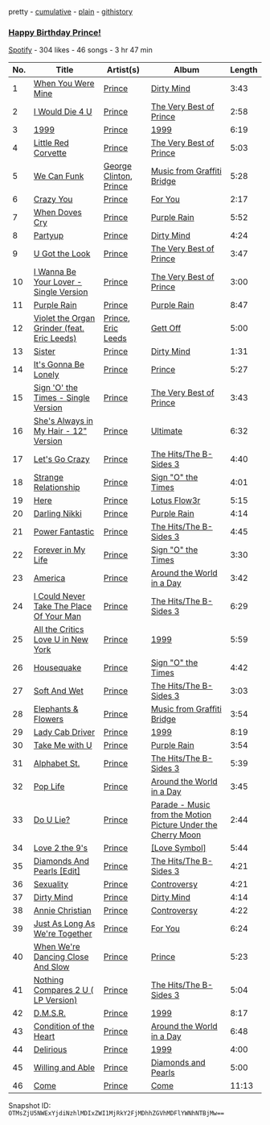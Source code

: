 pretty - [cumulative](/playlists/cumulative/44uPoVqT6tOn5AphWVnSvu.md) - [plain](/playlists/plain/44uPoVqT6tOn5AphWVnSvu) - [githistory](https://github.githistory.xyz/mackorone/spotify-playlist-archive/blob/main/playlists/plain/44uPoVqT6tOn5AphWVnSvu)

### [Happy Birthday Prince!](https://open.spotify.com/playlist/44uPoVqT6tOn5AphWVnSvu)

> 

[Spotify](https://open.spotify.com/user/spotify) - 304 likes - 46 songs - 3 hr 47 min

| No. | Title | Artist(s) | Album | Length |
|---|---|---|---|---|
| 1 | [When You Were Mine](https://open.spotify.com/track/1EOzB9DlPw2HzMf7c4wEV2) | [Prince](https://open.spotify.com/artist/5a2EaR3hamoenG9rDuVn8j) | [Dirty Mind](https://open.spotify.com/album/47twrlBwhTPYmLJI3ot7fX) | 3:43 |
| 2 | [I Would Die 4 U](https://open.spotify.com/track/6dHAJi8G7DSlNTdWZdwugw) | [Prince](https://open.spotify.com/artist/5a2EaR3hamoenG9rDuVn8j) | [The Very Best of Prince](https://open.spotify.com/album/5oQClEU6YXiVoaz4ZTmOOO) | 2:58 |
| 3 | [1999](https://open.spotify.com/track/2H7PHVdQ3mXqEHXcvclTB0) | [Prince](https://open.spotify.com/artist/5a2EaR3hamoenG9rDuVn8j) | [1999](https://open.spotify.com/album/3U1ht9EdWEI9nMvaqdQI67) | 6:19 |
| 4 | [Little Red Corvette](https://open.spotify.com/track/76Gmfksb2uBzx5N72DcHT0) | [Prince](https://open.spotify.com/artist/5a2EaR3hamoenG9rDuVn8j) | [The Very Best of Prince](https://open.spotify.com/album/5oQClEU6YXiVoaz4ZTmOOO) | 5:03 |
| 5 | [We Can Funk](https://open.spotify.com/track/0gUcx0XOc7w8tI70WFVVHp) | [George Clinton](https://open.spotify.com/artist/2GVBp7QyHckoOg7rYkLvrA), [Prince](https://open.spotify.com/artist/5a2EaR3hamoenG9rDuVn8j) | [Music from Graffiti Bridge](https://open.spotify.com/album/2tHDc9g2bu1rz62xIjX1GE) | 5:28 |
| 6 | [Crazy You](https://open.spotify.com/track/5AB7HWf0NNTWzMyEzNUBhH) | [Prince](https://open.spotify.com/artist/5a2EaR3hamoenG9rDuVn8j) | [For You](https://open.spotify.com/album/2SIP8HxGEmb3uzaVZ0aFYy) | 2:17 |
| 7 | [When Doves Cry](https://open.spotify.com/track/51H2y6YrNNXcy3dfc3qSbA) | [Prince](https://open.spotify.com/artist/5a2EaR3hamoenG9rDuVn8j) | [Purple Rain](https://open.spotify.com/album/7nXJ5k4XgRj5OLg9m8V3zc) | 5:52 |
| 8 | [Partyup](https://open.spotify.com/track/4q0Bau2IthK87z1S4u2uML) | [Prince](https://open.spotify.com/artist/5a2EaR3hamoenG9rDuVn8j) | [Dirty Mind](https://open.spotify.com/album/47twrlBwhTPYmLJI3ot7fX) | 4:24 |
| 9 | [U Got the Look](https://open.spotify.com/track/1w2eruYH50BnPSIJ8yM8tQ) | [Prince](https://open.spotify.com/artist/5a2EaR3hamoenG9rDuVn8j) | [The Very Best of Prince](https://open.spotify.com/album/5oQClEU6YXiVoaz4ZTmOOO) | 3:47 |
| 10 | [I Wanna Be Your Lover \- Single Version](https://open.spotify.com/track/1uxzFavoQSzR6NhzeSbHdM) | [Prince](https://open.spotify.com/artist/5a2EaR3hamoenG9rDuVn8j) | [The Very Best of Prince](https://open.spotify.com/album/5oQClEU6YXiVoaz4ZTmOOO) | 3:00 |
| 11 | [Purple Rain](https://open.spotify.com/track/78tohUCFtANyQCWrbGgHMH) | [Prince](https://open.spotify.com/artist/5a2EaR3hamoenG9rDuVn8j) | [Purple Rain](https://open.spotify.com/album/4ZW7TDJQMQ3RZl2qSlUEGv) | 8:47 |
| 12 | [Violet the Organ Grinder \(feat\. Eric Leeds\)](https://open.spotify.com/track/09Om6c15poPyH0UNTpXJBu) | [Prince](https://open.spotify.com/artist/5a2EaR3hamoenG9rDuVn8j), [Eric Leeds](https://open.spotify.com/artist/7bNJ8B2kMi9urGEfKPsBGP) | [Gett Off](https://open.spotify.com/album/1x4Z9O4TEoa8kPS1WezbtI) | 5:00 |
| 13 | [Sister](https://open.spotify.com/track/05ggCWQusGFRTaxqPh7eXP) | [Prince](https://open.spotify.com/artist/5a2EaR3hamoenG9rDuVn8j) | [Dirty Mind](https://open.spotify.com/album/3Cijd5OjHeWBm97DsPHpgs) | 1:31 |
| 14 | [It's Gonna Be Lonely](https://open.spotify.com/track/1ehQEwen9vMq0BW6RpZhV2) | [Prince](https://open.spotify.com/artist/5a2EaR3hamoenG9rDuVn8j) | [Prince](https://open.spotify.com/album/2KtjHTzbi9ugLRtUTUH1Uq) | 5:27 |
| 15 | [Sign 'O' the Times \- Single Version](https://open.spotify.com/track/5lHWWhuRtSBKfH2xS6YAUD) | [Prince](https://open.spotify.com/artist/5a2EaR3hamoenG9rDuVn8j) | [The Very Best of Prince](https://open.spotify.com/album/5oQClEU6YXiVoaz4ZTmOOO) | 3:43 |
| 16 | [She's Always in My Hair \- 12" Version](https://open.spotify.com/track/3Ohk8tDq99U1owjhLP0g6o) | [Prince](https://open.spotify.com/artist/5a2EaR3hamoenG9rDuVn8j) | [Ultimate](https://open.spotify.com/album/0AuSyAH7F1UAQbaMHDt0Cu) | 6:32 |
| 17 | [Let's Go Crazy](https://open.spotify.com/track/5R9OP7bzNf0CYmeFZl8Cjt) | [Prince](https://open.spotify.com/artist/5a2EaR3hamoenG9rDuVn8j) | [The Hits/The B\-Sides 3](https://open.spotify.com/album/3Qe0ad5Yh6kRmA71bbkFF8) | 4:40 |
| 18 | [Strange Relationship](https://open.spotify.com/track/2WwnFbWZ1DrTetqEqI1HUQ) | [Prince](https://open.spotify.com/artist/5a2EaR3hamoenG9rDuVn8j) | [Sign "O" the Times](https://open.spotify.com/album/1XsXHctYSQNyAd9BANCk2B) | 4:01 |
| 19 | [Here](https://open.spotify.com/track/0s0psVaUDNjwmBbI5fGMCw) | [Prince](https://open.spotify.com/artist/5a2EaR3hamoenG9rDuVn8j) | [Lotus Flow3r](https://open.spotify.com/album/2G7OXoE01JCgbQbipMcFRr) | 5:15 |
| 20 | [Darling Nikki](https://open.spotify.com/track/0khi86hc79RfsRC0rrkkA2) | [Prince](https://open.spotify.com/artist/5a2EaR3hamoenG9rDuVn8j) | [Purple Rain](https://open.spotify.com/album/7nXJ5k4XgRj5OLg9m8V3zc) | 4:14 |
| 21 | [Power Fantastic](https://open.spotify.com/track/4XKIQNtZIrLecbq5gXq5eV) | [Prince](https://open.spotify.com/artist/5a2EaR3hamoenG9rDuVn8j) | [The Hits/The B\-Sides 3](https://open.spotify.com/album/3Qe0ad5Yh6kRmA71bbkFF8) | 4:45 |
| 22 | [Forever in My Life](https://open.spotify.com/track/5MULwvoltCATOJ9bZYfxxB) | [Prince](https://open.spotify.com/artist/5a2EaR3hamoenG9rDuVn8j) | [Sign "O" the Times](https://open.spotify.com/album/1XsXHctYSQNyAd9BANCk2B) | 3:30 |
| 23 | [America](https://open.spotify.com/track/4me1ItKif2Ymxtey9T8iiO) | [Prince](https://open.spotify.com/artist/5a2EaR3hamoenG9rDuVn8j) | [Around the World in a Day](https://open.spotify.com/album/5FbrTPPlaNSOsChhKUZxcu) | 3:42 |
| 24 | [I Could Never Take The Place Of Your Man](https://open.spotify.com/track/4Obxh4BMzSBXNQvole1ntB) | [Prince](https://open.spotify.com/artist/5a2EaR3hamoenG9rDuVn8j) | [The Hits/The B\-Sides 3](https://open.spotify.com/album/3Qe0ad5Yh6kRmA71bbkFF8) | 6:29 |
| 25 | [All the Critics Love U in New York](https://open.spotify.com/track/2k96E0L0SY9raNEVMBqbVL) | [Prince](https://open.spotify.com/artist/5a2EaR3hamoenG9rDuVn8j) | [1999](https://open.spotify.com/album/3U1ht9EdWEI9nMvaqdQI67) | 5:59 |
| 26 | [Housequake](https://open.spotify.com/track/5xP9clzYBKZ6F3u2VZUaBJ) | [Prince](https://open.spotify.com/artist/5a2EaR3hamoenG9rDuVn8j) | [Sign "O" the Times](https://open.spotify.com/album/1XsXHctYSQNyAd9BANCk2B) | 4:42 |
| 27 | [Soft And Wet](https://open.spotify.com/track/2PmJrRUlOqarj5Q5MQSDdV) | [Prince](https://open.spotify.com/artist/5a2EaR3hamoenG9rDuVn8j) | [The Hits/The B\-Sides 3](https://open.spotify.com/album/3Qe0ad5Yh6kRmA71bbkFF8) | 3:03 |
| 28 | [Elephants & Flowers](https://open.spotify.com/track/59SdqEimpcr0tLeLX4kEYC) | [Prince](https://open.spotify.com/artist/5a2EaR3hamoenG9rDuVn8j) | [Music from Graffiti Bridge](https://open.spotify.com/album/2tHDc9g2bu1rz62xIjX1GE) | 3:54 |
| 29 | [Lady Cab Driver](https://open.spotify.com/track/3olcbtUJV3xdHIfFjy8owe) | [Prince](https://open.spotify.com/artist/5a2EaR3hamoenG9rDuVn8j) | [1999](https://open.spotify.com/album/3U1ht9EdWEI9nMvaqdQI67) | 8:19 |
| 30 | [Take Me with U](https://open.spotify.com/track/765k9tDIFOnoOfkO2cgitB) | [Prince](https://open.spotify.com/artist/5a2EaR3hamoenG9rDuVn8j) | [Purple Rain](https://open.spotify.com/album/7nXJ5k4XgRj5OLg9m8V3zc) | 3:54 |
| 31 | [Alphabet St.](https://open.spotify.com/track/2sWaJvqTWlZibUvLJrtqSS) | [Prince](https://open.spotify.com/artist/5a2EaR3hamoenG9rDuVn8j) | [The Hits/The B\-Sides 3](https://open.spotify.com/album/3Qe0ad5Yh6kRmA71bbkFF8) | 5:39 |
| 32 | [Pop Life](https://open.spotify.com/track/5frTNUfeDGOHRo8Cc7ny9R) | [Prince](https://open.spotify.com/artist/5a2EaR3hamoenG9rDuVn8j) | [Around the World in a Day](https://open.spotify.com/album/5FbrTPPlaNSOsChhKUZxcu) | 3:45 |
| 33 | [Do U Lie?](https://open.spotify.com/track/3614lSqVEWhT7ERnGXBO4z) | [Prince](https://open.spotify.com/artist/5a2EaR3hamoenG9rDuVn8j) | [Parade \- Music from the Motion Picture Under the Cherry Moon](https://open.spotify.com/album/54DjkEN3wdCQgfCTZ9WjdB) | 2:44 |
| 34 | [Love 2 the 9's](https://open.spotify.com/track/11srC9vgOdRXZObN6UoxFF) | [Prince](https://open.spotify.com/artist/5a2EaR3hamoenG9rDuVn8j) | [\[Love Symbol\]](https://open.spotify.com/album/03JxJZCOK54jmkrhlDczlA) | 5:44 |
| 35 | [Diamonds And Pearls \[Edit\]](https://open.spotify.com/track/3Awj4BdNVBHQwvk7T5aJfR) | [Prince](https://open.spotify.com/artist/5a2EaR3hamoenG9rDuVn8j) | [The Hits/The B\-Sides 3](https://open.spotify.com/album/3Qe0ad5Yh6kRmA71bbkFF8) | 4:21 |
| 36 | [Sexuality](https://open.spotify.com/track/1Dgq9ddp6Zc34IZznd8gDd) | [Prince](https://open.spotify.com/artist/5a2EaR3hamoenG9rDuVn8j) | [Controversy](https://open.spotify.com/album/2tu27vtcDshsooh1x2KkJH) | 4:21 |
| 37 | [Dirty Mind](https://open.spotify.com/track/5U0ZkwjCmPZMKomEw5bVFp) | [Prince](https://open.spotify.com/artist/5a2EaR3hamoenG9rDuVn8j) | [Dirty Mind](https://open.spotify.com/album/47twrlBwhTPYmLJI3ot7fX) | 4:14 |
| 38 | [Annie Christian](https://open.spotify.com/track/4qmbBtdNQS0tiNjWeM0tkI) | [Prince](https://open.spotify.com/artist/5a2EaR3hamoenG9rDuVn8j) | [Controversy](https://open.spotify.com/album/2tu27vtcDshsooh1x2KkJH) | 4:22 |
| 39 | [Just As Long As We're Together](https://open.spotify.com/track/1A7HncgVbuX4umaX1Rtgkq) | [Prince](https://open.spotify.com/artist/5a2EaR3hamoenG9rDuVn8j) | [For You](https://open.spotify.com/album/2SIP8HxGEmb3uzaVZ0aFYy) | 6:24 |
| 40 | [When We're Dancing Close And Slow](https://open.spotify.com/track/1v6LhKZbIHPDJFdhQ5ZcOF) | [Prince](https://open.spotify.com/artist/5a2EaR3hamoenG9rDuVn8j) | [Prince](https://open.spotify.com/album/2KtjHTzbi9ugLRtUTUH1Uq) | 5:23 |
| 41 | [Nothing Compares 2 U \( LP Version\)](https://open.spotify.com/track/3QMAfwI6grWepuWXb86nST) | [Prince](https://open.spotify.com/artist/5a2EaR3hamoenG9rDuVn8j) | [The Hits/The B\-Sides 3](https://open.spotify.com/album/3Qe0ad5Yh6kRmA71bbkFF8) | 5:04 |
| 42 | [D.M.S.R.](https://open.spotify.com/track/1YpgRBDgD8ed7eb8i053Qt) | [Prince](https://open.spotify.com/artist/5a2EaR3hamoenG9rDuVn8j) | [1999](https://open.spotify.com/album/3U1ht9EdWEI9nMvaqdQI67) | 8:17 |
| 43 | [Condition of the Heart](https://open.spotify.com/track/5Q4OzX7MSo3pTnpFdoBndI) | [Prince](https://open.spotify.com/artist/5a2EaR3hamoenG9rDuVn8j) | [Around the World in a Day](https://open.spotify.com/album/5FbrTPPlaNSOsChhKUZxcu) | 6:48 |
| 44 | [Delirious](https://open.spotify.com/track/6hazdpTPlt5W2BTCGYKBoj) | [Prince](https://open.spotify.com/artist/5a2EaR3hamoenG9rDuVn8j) | [1999](https://open.spotify.com/album/3U1ht9EdWEI9nMvaqdQI67) | 4:00 |
| 45 | [Willing and Able](https://open.spotify.com/track/2kQmLaGEh6pQLg1eonzrzr) | [Prince](https://open.spotify.com/artist/5a2EaR3hamoenG9rDuVn8j) | [Diamonds and Pearls](https://open.spotify.com/album/0qcgEPOg67XnxGizdAAcGa) | 5:00 |
| 46 | [Come](https://open.spotify.com/track/37boVGhMqQF129fn3jHQU4) | [Prince](https://open.spotify.com/artist/5a2EaR3hamoenG9rDuVn8j) | [Come](https://open.spotify.com/album/33BRH4AOQ69mih469MGz3Y) | 11:13 |

Snapshot ID: `OTMsZjU5NWExYjdiNzhlMDIxZWI1MjRkY2FjMDhhZGVhMDFlYWNhNTBjMw==`
